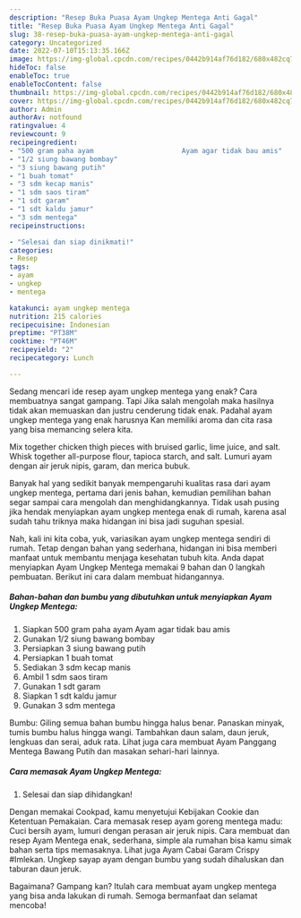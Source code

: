 ```yaml
---
description: "Resep Buka Puasa Ayam Ungkep Mentega Anti Gagal"
title: "Resep Buka Puasa Ayam Ungkep Mentega Anti Gagal"
slug: 38-resep-buka-puasa-ayam-ungkep-mentega-anti-gagal
category: Uncategorized
date: 2022-07-10T15:13:35.166Z
image: https://img-global.cpcdn.com/recipes/0442b914af76d182/680x482cq70/ayam-ungkep-mentega-foto-resep-utama.jpg
hideToc: false
enableToc: true
enableTocContent: false
thumbnail: https://img-global.cpcdn.com/recipes/0442b914af76d182/680x482cq70/ayam-ungkep-mentega-foto-resep-utama.jpg
cover: https://img-global.cpcdn.com/recipes/0442b914af76d182/680x482cq70/ayam-ungkep-mentega-foto-resep-utama.jpg
author: Admin
authorAv: notfound
ratingvalue: 4
reviewcount: 9
recipeingredient:
- "500 gram paha ayam                      Ayam agar tidak bau amis"
- "1/2 siung bawang bombay"
- "3 siung bawang putih"
- "1 buah tomat"
- "3 sdm kecap manis"
- "1 sdm saos tiram"
- "1 sdt garam"
- "1 sdt kaldu jamur"
- "3 sdm mentega"
recipeinstructions:

- "Selesai dan siap dinikmati!"
categories:
- Resep
tags:
- ayam
- ungkep
- mentega

katakunci: ayam ungkep mentega 
nutrition: 215 calories
recipecuisine: Indonesian
preptime: "PT38M"
cooktime: "PT46M"
recipeyield: "2"
recipecategory: Lunch

---
```



Sedang mencari ide resep ayam ungkep mentega yang enak? Cara membuatnya sangat gampang. Tapi Jika salah mengolah maka hasilnya tidak akan memuaskan dan justru cenderung tidak enak. Padahal ayam ungkep mentega yang enak harusnya Kan memiliki aroma dan cita rasa yang bisa memancing selera kita.


Mix together chicken thigh pieces with bruised garlic, lime juice, and salt. Whisk together all-purpose flour, tapioca starch, and salt. Lumuri ayam dengan air jeruk nipis, garam, dan merica bubuk.

Banyak hal yang sedikit banyak mempengaruhi kualitas rasa dari ayam ungkep mentega, pertama dari jenis bahan, kemudian pemilihan bahan segar sampai cara mengolah dan menghidangkannya. Tidak usah pusing jika hendak menyiapkan ayam ungkep mentega enak di rumah, karena asal sudah tahu triknya maka hidangan ini bisa jadi suguhan spesial.


Nah, kali ini kita coba, yuk, variasikan ayam ungkep mentega sendiri di rumah. Tetap dengan bahan yang sederhana, hidangan ini bisa memberi manfaat untuk membantu menjaga kesehatan tubuh kita. Anda dapat menyiapkan Ayam Ungkep Mentega memakai 9 bahan dan 0 langkah pembuatan. Berikut ini cara dalam membuat hidangannya.

<!--inarticleads1-->

##### Bahan-bahan dan bumbu yang dibutuhkan untuk menyiapkan Ayam Ungkep Mentega:

1. Siapkan 500 gram paha ayam                      Ayam agar tidak bau amis
1. Gunakan 1/2 siung bawang bombay
1. Persiapkan 3 siung bawang putih
1. Persiapkan 1 buah tomat
1. Sediakan 3 sdm kecap manis
1. Ambil 1 sdm saos tiram
1. Gunakan 1 sdt garam
1. Siapkan 1 sdt kaldu jamur
1. Gunakan 3 sdm mentega


Bumbu: Giling semua bahan bumbu hingga halus benar. Panaskan minyak, tumis bumbu halus hingga wangi. Tambahkan daun salam, daun jeruk, lengkuas dan serai, aduk rata. Lihat juga cara membuat Ayam Panggang Mentega Bawang Putih dan masakan sehari-hari lainnya. 

<!--inarticleads2-->

##### Cara memasak Ayam Ungkep Mentega:


1. Selesai dan siap dihidangkan!

Dengan memakai Cookpad, kamu menyetujui Kebijakan Cookie dan Ketentuan Pemakaian. Cara memasak resep ayam goreng mentega madu: Cuci bersih ayam, lumuri dengan perasan air jeruk nipis. Cara membuat dan resep Ayam Mentega enak, sederhana, simple ala rumahan bisa kamu simak bahan serta tips memasaknya. Lihat juga Ayam Cabai Garam Crispy #Imlekan. Ungkep sayap ayam dengan bumbu yang sudah dihaluskan dan taburan daun jeruk. 

Bagaimana? Gampang kan? Itulah cara membuat ayam ungkep mentega yang bisa anda lakukan di rumah. Semoga bermanfaat dan selamat mencoba!
